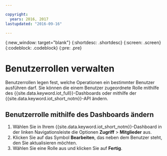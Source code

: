 ```yaml
---

copyright:
  years: 2016, 2017
lastupdated: "2016-09-16"

---
```


{:new_window: target="blank"}
{:shortdesc: .shortdesc}
{:screen: .screen}
{:codeblock: .codeblock}
{:pre: .pre}

# Benutzerrollen verwalten

Benutzerrollen legen fest, welche Operationen ein bestimmter Benutzer ausführen darf. Sie können die einem Benutzer zugeordnete Rolle mithilfe des {{site.data.keyword.iot_full}}-Dashboards oder mithilfe der {{site.data.keyword.iot_short_notm}}-API ändern.

## Benutzerrolle mithilfe des Dashboards ändern

1. Wählen Sie in Ihrem {{site.data.keyword.iot_short_notm}}-Dashboard in der linken Navigationsleiste die Optionen **Zugriff** > **Mitglieder** aus.
2. Klicken Sie auf das Symbol **Bearbeiten**, das neben dem Benutzer steht, den Sie aktualisieren möchten.
3. Wählen Sie eine Rolle aus und klicken Sie auf **Fertig**.

<!--
## Changing a user role by using the API

For information on using the API to change a user role, see the [{{site.data.keyword.iot_short_notm}} API documentation](https://docs.internetofthings.ibmcloud.com/swagger/v0002.html).
-->
